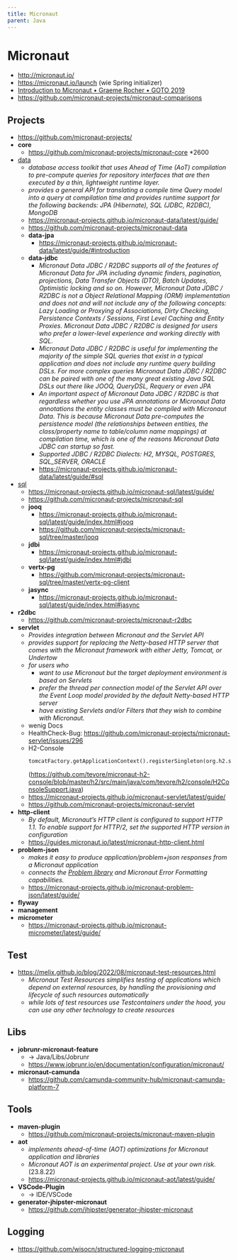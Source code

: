 ```yaml
---
title: Micronaut
parent: Java
---
```


# Micronaut
- <http://micronaut.io/>
- <https://micronaut.io/launch> (wie Spring initializer)
- [Introduction to Micronaut • Graeme Rocher • GOTO 2019](https://www.youtube.com/watch?v=RtjSqRZ_md4)
- <https://github.com/micronaut-projects/micronaut-comparisons>

## Projects
- <https://github.com/micronaut-projects/>
- **core**
  - <https://github.com/micronaut-projects/micronaut-core> *2600
- <u>data</u>
  - *database access toolkit that uses Ahead of Time (AoT) compilation to pre-compute queries for repository interfaces that are then executed by a thin, lightweight runtime layer.*
  - *provides a general API for translating a compile time Query model into a query at compilation time and provides runtime support for the following backends: JPA (Hibernate), SQL (JDBC, R2DBC), MongoDB*
  - <https://micronaut-projects.github.io/micronaut-data/latest/guide/>
  - <https://github.com/micronaut-projects/micronaut-data>
  - **data-jpa**
    - <https://micronaut-projects.github.io/micronaut-data/latest/guide/#introduction> 
  - **data-jdbc**
    - *Micronaut Data JDBC / R2DBC supports all of the features of Micronaut Data for JPA including dynamic finders, pagination, projections, Data Transfer Objects (DTO), Batch Updates, Optimistic locking and so on. However, Micronaut Data JDBC / R2DBC is not a Object Relational Mapping (ORM) implementation and does not and will not include any of the following concepts: Lazy Loading or Proxying of Associations, Dirty Checking, Persistence Contexts / Sessions, First Level Caching and Entity Proxies. Micronaut Data JDBC / R2DBC is designed for users who prefer a lower-level experience and working directly with SQL.* 
    - *Micronaut Data JDBC / R2DBC is useful for implementing the majority of the simple SQL queries that exist in a typical application and does not include any runtime query building DSLs. For more complex queries Micronaut Data JDBC / R2DBC can be paired with one of the many great existing Java SQL DSLs out there like JOOQ, QueryDSL, Requery or even JPA*
    - *An important aspect of Micronaut Data JDBC / R2DBC is that regardless whether you use JPA annotations or Micronaut Data annotations the entity classes must be compiled with Micronaut Data. This is because Micronaut Data pre-computes the persistence model (the relationships between entities, the class/property name to table/column name mappings) at compilation time, which is one of the reasons Micronaut Data JDBC can startup so fast.*
    - *Supported JDBC / R2DBC Dialects: H2, MYSQL, POSTGRES, SQL_SERVER, ORACLE*
    - <https://micronaut-projects.github.io/micronaut-data/latest/guide/#sql> 
- <u>sql</u>
  - <https://micronaut-projects.github.io/micronaut-sql/latest/guide/> 
  - <https://github.com/micronaut-projects/micronaut-sql>
  - **jooq**
    - <https://micronaut-projects.github.io/micronaut-sql/latest/guide/index.html#jooq>
    - <https://github.com/micronaut-projects/micronaut-sql/tree/master/jooq> 
  - **jdbi**
    - <https://micronaut-projects.github.io/micronaut-sql/latest/guide/index.html#jdbi> 
  - **vertx-pg**
    - <https://github.com/micronaut-projects/micronaut-sql/tree/master/vertx-pg-client>
  - **jasync**
    - <https://micronaut-projects.github.io/micronaut-sql/latest/guide/index.html#jasync>
- **r2dbc**
  -  <https://github.com/micronaut-projects/micronaut-r2dbc>
- **servlet**
  - *Provides integration between Micronaut and the Servlet API*
  - *provides support for replacing the Netty-based HTTP server that comes with the Micronaut framework with either Jetty, Tomcat, or Undertow*
  - *for users who*
    - *want to use Micronaut but the target deployment environment is based on Servlets*
    - *prefer the thread per connection model of the Servlet API over the Event Loop model provided by the default Netty-based HTTP server*
    - *have existing Servlets and/or Filters that they wish to combine with Micronaut.*
  - wenig Docs
  - HealthCheck-Bug: <https://github.com/micronaut-projects/micronaut-servlet/issues/296>
  - H2-Console
    ```
    tomcatFactory.getApplicationContext().registerSingleton(org.h2.server.web.WebServlet);
    ```
    (<https://github.com/tevore/micronaut-h2-console/blob/master/h2/src/main/java/com/tevore/h2/console/H2ConsoleSupport.java>)
  - <https://micronaut-projects.github.io/micronaut-servlet/latest/guide/>
  - <https://github.com/micronaut-projects/micronaut-servlet>
- **http-client**
  - *By default, Micronaut’s HTTP client is configured to support HTTP 1.1. To enable support for HTTP/2, set the supported HTTP version in configuration*
  - <https://guides.micronaut.io/latest/micronaut-http-client.html>
- **problem-json**
  - *makes it easy to produce application/problem+json responses from a Micronaut application*
  - *connects the [Problem library](https://github.com/zalando/problem) and Micronaut Error Formatting capabilities.* 
  - <https://micronaut-projects.github.io/micronaut-problem-json/latest/guide/>
- **flyway**
- **management**
- **micrometer**
  - <https://micronaut-projects.github.io/micronaut-micrometer/latest/guide/> 


## Test
- <https://melix.github.io/blog/2022/08/micronaut-test-resources.html>
  - *Micronaut Test Resources simplifies testing of applications which depend on external resources, by handling the provisioning and lifecycle of such resources automatically*
  - *while lots of test resources use Testcontainers under the hood, you can use any other technology to create resources* 


## Libs
- **jobrunr-micronaut-feature**
  - -> Java/Libs/Jobrunr 
  - <https://www.jobrunr.io/en/documentation/configuration/micronaut/>
- **micronaut-camunda**
  - <https://github.com/camunda-community-hub/micronaut-camunda-platform-7> 


## Tools
- **maven-plugin**
  - <https://github.com/micronaut-projects/micronaut-maven-plugin>
- **aot**
  - *implements ahead-of-time (AOT) optimizations for Micronaut application and libraries*
  - *Micronaut AOT is an experimental project. Use at your own risk.* (23.8.22) 
  - <https://micronaut-projects.github.io/micronaut-aot/latest/guide/> 
- **VSCode-Plugin**
  - -> IDE/VSCode 
- **generator-jhipster-micronaut**
  - <https://github.com/jhipster/generator-jhipster-micronaut> 


## Logging
- <https://github.com/wisocn/structured-logging-micronaut>
